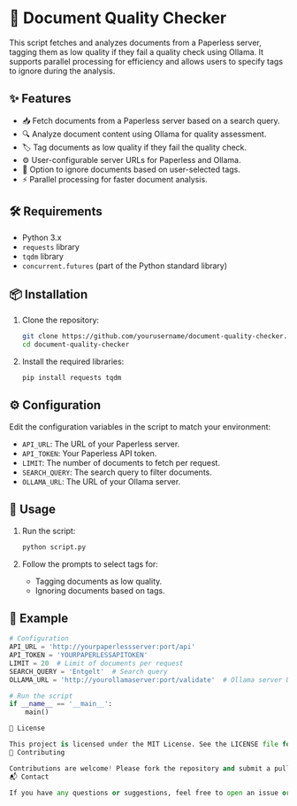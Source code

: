 # 📄 Document Quality Checker

This script fetches and analyzes documents from a Paperless server, tagging them as low quality if they fail a quality check using Ollama. It supports parallel processing for efficiency and allows users to specify tags to ignore during the analysis.

## ✨ Features

- 📥 Fetch documents from a Paperless server based on a search query.
- 🔍 Analyze document content using Ollama for quality assessment.
- 🏷️ Tag documents as low quality if they fail the quality check.
- ⚙️ User-configurable server URLs for Paperless and Ollama.
- 🚫 Option to ignore documents based on user-selected tags.
- ⚡ Parallel processing for faster document analysis.

## 🛠️ Requirements

- Python 3.x
- `requests` library
- `tqdm` library
- `concurrent.futures` (part of the Python standard library)

## 📦 Installation

1. Clone the repository:
    ```sh
    git clone https://github.com/yourusername/document-quality-checker.git
    cd document-quality-checker
    ```

2. Install the required libraries:
    ```sh
    pip install requests tqdm
    ```

## ⚙️ Configuration

Edit the configuration variables in the script to match your environment:

- `API_URL`: The URL of your Paperless server.
- `API_TOKEN`: Your Paperless API token.
- `LIMIT`: The number of documents to fetch per request.
- `SEARCH_QUERY`: The search query to filter documents.
- `OLLAMA_URL`: The URL of your Ollama server.

## 🚀 Usage

1. Run the script:
    ```sh
    python script.py
    ```

2. Follow the prompts to select tags for:
   - Tagging documents as low quality.
   - Ignoring documents based on tags.

## 📝 Example

```python
# Configuration
API_URL = 'http://yourpaperlessserver:port/api'
API_TOKEN = 'YOURPAPERLESSAPITOKEN'
LIMIT = 20  # Limit of documents per request
SEARCH_QUERY = 'Entgelt'  # Search query
OLLAMA_URL = 'http://yourollamaserver:port/validate'  # Ollama server URL

# Run the script
if __name__ == '__main__':
    main()

📜 License

This project is licensed under the MIT License. See the LICENSE file for details.
🤝 Contributing

Contributions are welcome! Please fork the repository and submit a pull request with your changes.
📬 Contact

If you have any questions or suggestions, feel free to open an issue or contact the repository owner.
